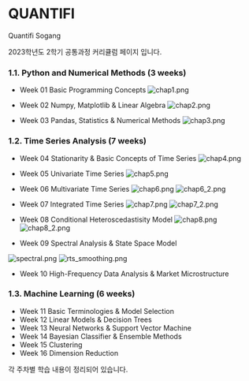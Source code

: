 # QUANTIFI
Quantifi Sogang

2023학년도 2학기 공통과정 커리큘럼 페이지 입니다.
### 1.1. Python and Numerical Methods (3 weeks)

- Week 01 Basic Programming Concepts
![chap1.png](Image%2Fchap1.png)

- Week 02 Numpy, Matplotlib & Linear Algebra
![chap2.png](Image%2Fchap2.png)

- Week 03 Pandas, Statistics  & Numerical Methods
![chap3.png](Image%2Fchap3.png)

### 1.2. Time Series Analysis (7 weeks)

- Week 04 Stationarity & Basic Concepts of Time Series
![chap4.png](Image%2Fchap4.png)

- Week 05 Univariate Time Series
![chap5.png](Image%2Fchap5.png)

- Week 06 Multivariate Time Series
![chap6.png](Image%2Fchap6.png)
![chap6_2.png](Image%2Fchap6_2.png)

- Week 07 Integrated Time Series
![chap7.png](Image%2Fchap7.png)
![chap7_2.png](Image%2Fchap7_2.png)

- Week 08 Conditional Heteroscedastisity Model
![chap8.png](Image%2Fchap8.png)
![chap8_2.png](Image%2Fchap8_2.png)

- Week 09 Spectral Analysis & State Space Model

![spectral.png](Image%2Fspectral.png)
![rts_smoothing.png](Image%2Frts_smoothing.png)

- Week 10 High-Frequency Data Analysis & Market Microstructure

### 1.3. Machine Learning (6 weeks)

- Week 11 Basic Terminologies & Model Selection
- Week 12 Linear Models & Decision Trees
- Week 13 Neural Networks  & Support Vector Machine
- Week 14 Bayesian Classifier & Ensemble Methods
- Week 15 Clustering
- Week 16 Dimension Reduction

각 주차별 학습 내용이 정리되어 있습니다.